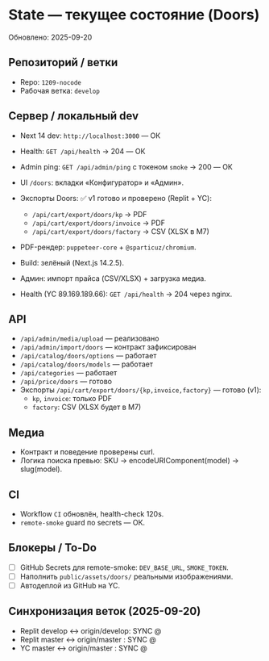# State — текущее состояние (Doors)

Обновлено: 2025-09-20

## Репозиторий / ветки
- Repo: `1209-nocode`
- Рабочая ветка: `develop`

## Сервер / локальный dev
- Next 14 dev: `http://localhost:3000` — ОК
- Health: `GET /api/health` → 204 — ОК
- Admin ping: `GET /api/admin/ping` с токеном `smoke` → 200 — ОК

- UI `/doors`: вкладки «Конфигуратор» и «Админ».
- Экспорты Doors: ✅ v1 готово и проверено (Replit + YC):
  - `/api/cart/export/doors/kp` → PDF
  - `/api/cart/export/doors/invoice` → PDF
  - `/api/cart/export/doors/factory` → CSV (XLSX в M7)
- PDF-рендер: `puppeteer-core` + `@sparticuz/chromium`.
- Build: зелёный (Next.js 14.2.5).
- Админ: импорт прайса (CSV/XLSX) + загрузка медиа.
- Health (YC 89.169.189.66): `GET /api/health` → 204 через nginx.

## API
- `/api/admin/media/upload` — реализовано
- `/api/admin/import/doors` — контракт зафиксирован
- `/api/catalog/doors/options` — работает
- `/api/catalog/doors/models` — работает
- `/api/categories` — работает
- `/api/price/doors` — готово
- Экспорты `/api/cart/export/doors/{kp,invoice,factory}` — готово (v1):
  - `kp`, `invoice`: только PDF
  - `factory`: CSV (XLSX будет в M7)

## Медиа
- Контракт и поведение проверены curl.
- Логика поиска превью: SKU → encodeURIComponent(model) → slug(model).

## CI
- Workflow `CI` обновлён, health-check 120s.
- `remote-smoke` guard по secrets — ОК.

## Блокеры / To-Do
- [ ] GitHub Secrets для remote-smoke: `DEV_BASE_URL`, `SMOKE_TOKEN`.
- [ ] Наполнить `public/assets/doors/` реальными изображениями.
- [ ] Автодеплой из GitHub на YC.

## Синхронизация веток (2025-09-20)
- Replit develop ↔ origin/develop: SYNC @ <hash>
- Replit master  ↔ origin/master : SYNC @ <hash>
- YC master      ↔ origin/master : SYNC @ <hash>
